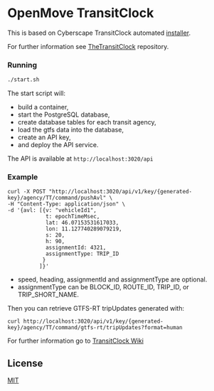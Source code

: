 # OpenMove TransitClock

This is based on Cyberscape TransitClock automated [installer](https://github.com/cscape/interchange).

For further information see [TheTransitClock](https://github.com/TheTransitClock/transitime) repository.

### Running

```sh
./start.sh
```

The start script will:

- build a container, 
- start the PostgreSQL database, 
- create database tables for each transit agency, 
- load the gtfs data into the database, 
- create an API key, 
- and deploy the API service.

The API is available at `http://localhost:3020/api`  

### Example

```
curl -X POST "http://localhost:3020/api/v1/key/{generated-key}/agency/TT/command/pushAvl" \
-H "Content-Type: application/json" \ 
-d '{avl: [{v: "vehicleId1", 
            t: epochTimeMsec, 
            lat: 46.07153531617033, 
            lon: 11.127740289079219,
            s: 20, 
            h: 90, 
            assignmentId: 4321, 
            assignmentType: TRIP_ID
           }
          ]}'
```
- speed, heading, assignmentId and assignmentType are optional.
- assignmentType can be BLOCK_ID, ROUTE_ID, TRIP_ID, or TRIP_SHORT_NAME.

Then you can retrieve GTFS-RT tripUpdates generated with:

```
curl http://localhost:3020/api/v1/key/{generated-key}/agency/TT/command/gtfs-rt/tripUpdates?format=human
```

For further information go to [TransitClock Wiki](https://github.com/Transitime/core/wiki/API)

## License

[MIT](LICENSE)
